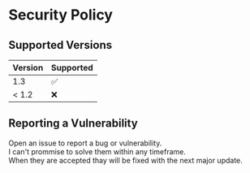 # Security Policy

## Supported Versions

| Version | Supported          |
| ------- | ------------------ |
| 1.3   | :white_check_mark: |
| < 1.2   | :x:                |

## Reporting a Vulnerability

Open an issue to report a bug or vulnerability.  
I can't prommise to solve them within any timeframe.  
When they are accepted thay will be fixed with the next major update.
